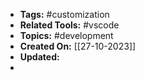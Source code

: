 - **Tags:** #customization
- **Related Tools:** #vscode
- **Topics:** #development
- **Created On:** [[27-10-2023]]
- **Updated:**
-